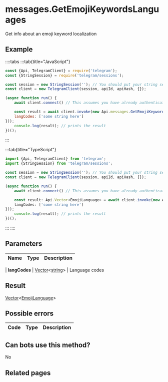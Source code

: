 # messages.GetEmojiKeywordsLanguages

Get info about an emoji keyword localization



## Example

::::tabs
:::tab{title="JavaScript"}
```js
const {Api, TelegramClient} = require('telegram');
const {StringSession} = require('telegram/sessions');

const session = new StringSession(''); // You should put your string session here
const client = new TelegramClient(session, apiId, apiHash, {});

(async function run() {
    await client.connect() // This assumes you have already authenticated with .start()

    const result = await client.invoke(new Api.messages.GetEmojiKeywordsLanguages({
    langCodes: ['some string here']
}));
    console.log(result); // prints the result
})();
```
:::

:::tab{title="TypeScript"}
```ts
import {Api, TelegramClient} from 'telegram';
import {StringSession} from 'telegram/sessions';

const session = new StringSession(''); // You should put your string session here
const client = new TelegramClient(session, apiId, apiHash, {});

(async function run() {
    await client.connect() // This assumes you have already authenticated with .start()

    const result: Api.Vector<EmojiLanguage> = await client.invoke(new Api.messages.GetEmojiKeywordsLanguages({
    langCodes: ['some string here']
}));
    console.log(result); // prints the result
})();
```
:::
::::



## Parameters

| Name | Type | Description |
| :--: | ---- | ----------- |

| **langCodes** | [Vector](https://core.telegram.org/type/Vector%20t)<[string](https://core.telegram.org/type/string)> | Language codes 


## Result

[Vector](https://core.telegram.org/type/Vector%20t)<[EmojiLanguage](https://core.telegram.org/type/EmojiLanguage)>



## Possible errors

| Code | Type | Description |
| :--: | ---- | ----------- |



## Can bots use this method?

No

## Related pages


